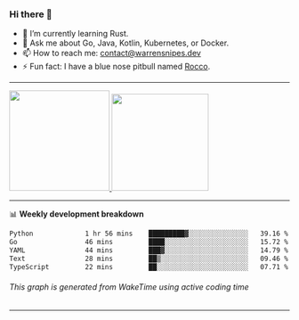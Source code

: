 ### Hi there 👋

- 🌱 I’m currently learning Rust.
- 💬 Ask me about Go, Java, Kotlin, Kubernetes, or Docker.
- 📫 How to reach me: contact@warrensnipes.dev
- ⚡ Fun fact: I have a blue nose pitbull named [Rocco](https://i.imgur.com/iLsSCKu.jpg).

-------


<a href="https://github.com/LockedThread/LockedThread">
  <img height="180em" src="https://github-readme-stats.vercel.app/api?username=LockedThread&theme=transparent&bg_color=00000000&show_icons=true&count_private=true" />
  <img height="174em" src="https://github-readme-stats.vercel.app/api/top-langs?username=LockedThread&theme=transparent&layout=compact&hide_progress=true&bg_color=00000000" />
  </a>

-------

📊 **Weekly development breakdown**
<!--START_SECTION:waka-->

```txt
Python             1 hr 56 mins    █████████▓░░░░░░░░░░░░░░░   39.16 %
Go                 46 mins         ████░░░░░░░░░░░░░░░░░░░░░   15.72 %
YAML               44 mins         ███▓░░░░░░░░░░░░░░░░░░░░░   14.79 %
Text               28 mins         ██▒░░░░░░░░░░░░░░░░░░░░░░   09.46 %
TypeScript         22 mins         ██░░░░░░░░░░░░░░░░░░░░░░░   07.71 %
```

<!--END_SECTION:waka-->
###### *This graph is generated from WakeTime using active coding time*
-------

